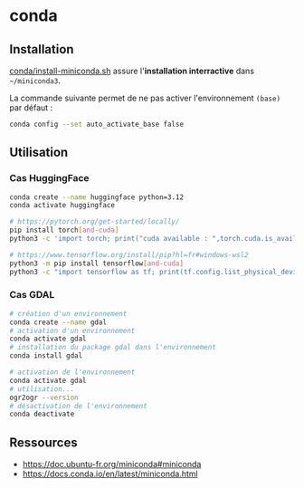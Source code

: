 # conda

## Installation

[conda/install-miniconda.sh](install-miniconda.sh) assure l'**installation interractive** dans `~/miniconda3`.

La commande suivante permet de ne pas activer l'environnement `(base)` par défaut :

```bash
conda config --set auto_activate_base false
```

## Utilisation

### Cas HuggingFace

```bash
conda create --name huggingface python=3.12
conda activate huggingface

# https://pytorch.org/get-started/locally/
pip install torch[and-cuda]
python3 -c 'import torch; print("cuda available : ",torch.cuda.is_available())'

# https://www.tensorflow.org/install/pip?hl=fr#windows-wsl2
python3 -m pip install tensorflow[and-cuda]
python3 -c "import tensorflow as tf; print(tf.config.list_physical_devices('GPU'))"
```


### Cas GDAL

```bash
# création d'un environnement
conda create --name gdal
# activation d'un environnement
conda activate gdal
# installation du package gdal dans l'environnement
conda install gdal
```

```bash
# activation de l'environnement
conda activate gdal
# utilisation...
ogr2ogr --version
# désactivation de l'environnement
conda deactivate
```

## Ressources

* https://doc.ubuntu-fr.org/miniconda#miniconda
* https://docs.conda.io/en/latest/miniconda.html
